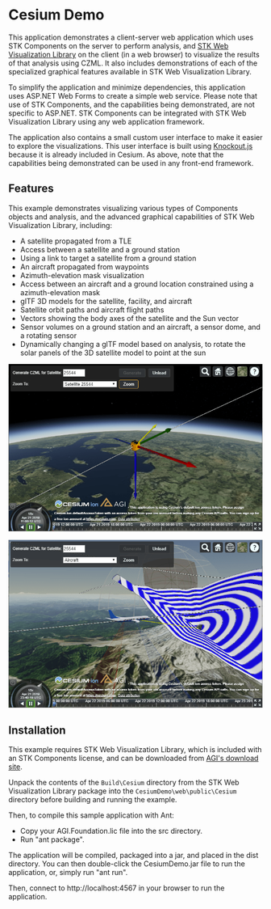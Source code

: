 # Cesium Demo

This application demonstrates a client-server web application which uses STK Components on the server to perform analysis, and [STK Web Visualization Library](http://help.agi.com/AGIComponentsJava/html/StkWebVisualization.htm) on the client (in a web browser) to visualize the results of that analysis using CZML. It also includes demonstrations of each of the specialized graphical features available in STK Web Visualization Library.

To simplify the application and minimize dependencies, this application uses ASP.NET Web Forms to create a simple web service. Please note that use of STK Components, and the capabilities being demonstrated, are not specific to ASP.NET. STK Components can be integrated with STK Web Visualization Library using any web application framework.

The application also contains a small custom user interface to make it easier to explore the visualizations. This user interface is built using [Knockout.js](https://knockoutjs.com/) because it is already included in Cesium. As above, note that the capabilities being demonstrated can be used in any front-end framework.

## Features

This example demonstrates visualizing various types of Components objects and analysis, and the advanced graphical capabilities of STK Web Visualization Library, including:

* A satellite propagated from a TLE
* Access between a satellite and a ground station
* Using a link to target a satellite from a ground station
* An aircraft propagated from waypoints
* Azimuth-elevation mask visualization
* Access between an aircraft and a ground location constrained using a azimuth-elevation mask
* glTF 3D models for the satellite, facility, and aircraft
* Satellite orbit paths and aircraft flight paths
* Vectors showing the body axes of the satellite and the Sun vector
* Sensor volumes on a ground station and an aircraft, a sensor dome, and a rotating sensor
* Dynamically changing a glTF model based on analysis, to rotate the solar panels of the 3D satellite model to point at the sun

![Cesium Demo](Images/ExampleCesiumDemo1.png)

![Cesium Demo](Images/ExampleCesiumDemo2.png)

## Installation

This example requires STK Web Visualization Library, which is included with an STK Components license, and can be downloaded from [AGI's download site](https://support.agi.com/downloads/).

Unpack the contents of the `Build\Cesium` directory from the STK Web Visualization Library package into the `CesiumDemo\web\public\Cesium` directory before building and running the example.

Then, to compile this sample application with Ant:
  * Copy your AGI.Foundation.lic file into the src directory.
  * Run "ant package".  

The application will be compiled, packaged into a jar, and placed in the dist 
directory.  You can then double-click the CesiumDemo.jar file to run the 
application, or, simply run "ant run".

Then, connect to http://localhost:4567 in your browser to run the application.
